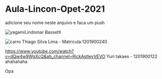 # Aula-Lincon-Opet-2021

adicione seu nome neste arquivo e faca um push

![yagami](https://omelhordoskingoffighters.files.wordpress.com/2012/06/io-max.gif?w=300)Lindomar Bassetti

![carro](https://www.e-farsas.com/wp-content/uploads/carro.gif)
Thiago Silva Lima - Matricula:1201900240

https://www.youtube.com/watch?v=dQw4w9WgXcQ&ab_channel=RickAstleyVEVO
Yuri takaes - 1201900122
ahahahaha

Opa
